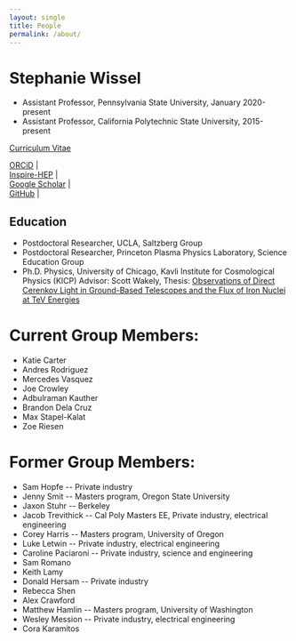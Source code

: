 ```yaml
---
layout: single
title: People
permalink: /about/
---
```


Stephanie Wissel
==================
+ Assistant Professor, Pennsylvania State University, January 2020-present  
+ Assistant Professor, California Polytechnic State University, 2015-present  
  
[Curriculum Vitae](../assets/images/swissel_CV.pdf)  
  
  
[ORCiD](https://orcid.org/0000-0003-0569-6978) \|  
[Inspire-HEP](https://labs.inspirehep.net/authors/1050673) \|  
[Google Scholar](https://scholar.google.com/citations?user=RZAmpswAAAAJ&hl=en) \|   
[GitHub](https://github.com/swissel) \|  

Education
----------
+ Postdoctoral Researcher, UCLA, Saltzberg Group
+ Postdoctoral Researcher, Princeton Plasma Physics Laboratory, Science Education Group
+ Ph.D. Physics, University of Chicago, Kavli Institute for Cosmological Physics (KICP) Advisor: Scott Wakely, Thesis: [Observations of Direct Cerenkov Light in Ground-Based Telescopes and the Flux of Iron Nuclei at TeV Energies](https://search.proquest.com/docview/610057950)

Current Group Members:
=====================
+ Katie Carter
+ Andres Rodriguez
+ Mercedes Vasquez
+ Joe Crowley
+ Adbulraman Kauther
+ Brandon Dela Cruz
+ Max Stapel-Kalat
+ Zoe Riesen

Former Group Members:
====================
+ Sam Hopfe -- Private industry
+ Jenny Smit -- Masters program, Oregon State University
+ Jaxon Stuhr -- Berkeley
+ Jacob Trevithick -- Cal Poly Masters EE, Private industry, electrical engineering
+ Corey Harris -- Masters program, University of Oregon
+ Luke Letwin -- Private industry, electrical engineering
+ Caroline Paciaroni -- Private industry, science and engineering
+ Sam Romano
+ Keith Lamy
+ Donald Hersam -- Private industry
+ Rebecca Shen
+ Alex Crawford
+ Matthew Hamlin -- Masters program, University of Washington
+ Wesley Mession -- Private industry, electrical engineering
+ Cora Karamitos


